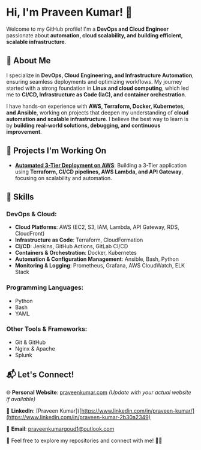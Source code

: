 # Hi, I'm Praveen Kumar! 👋

Welcome to my GitHub profile! I'm a **DevOps and Cloud Engineer** passionate about **automation, cloud scalability, and building efficient, scalable infrastructure**.

## 🌟 About Me  

I specialize in **DevOps, Cloud Engineering, and Infrastructure Automation**, ensuring seamless deployments and optimizing workflows. My journey started with a strong foundation in **Linux and cloud computing**, which led me to **CI/CD, Infrastructure as Code (IaC), and container orchestration**.

I have hands-on experience with **AWS, Terraform, Docker, Kubernetes, and Ansible**, working on projects that deepen my understanding of **cloud automation and scalable infrastructure**. I believe the best way to learn is by **building real-world solutions, debugging, and continuous improvement**.

## 🚀 Projects I'm Working On  

- **[Automated 3-Tier Deployment on AWS](https://github.com/PraveenKumar8919/Terraform-AWS-EKS)**: Building a 3-Tier application using **Terraform, CI/CD pipelines, AWS Lambda, and API Gateway**, focusing on scalability and automation.   

## 🔧 Skills  

### **DevOps & Cloud:**  
- **Cloud Platforms**: AWS (EC2, S3, IAM, Lambda, API Gateway, RDS, CloudFront)  
- **Infrastructure as Code**: Terraform, CloudFormation  
- **CI/CD**: Jenkins, GitHub Actions, GitLab CI/CD  
- **Containers & Orchestration**: Docker, Kubernetes  
- **Automation & Configuration Management**: Ansible, Bash, Python  
- **Monitoring & Logging**: Prometheus, Grafana, AWS CloudWatch, ELK Stack  

### **Programming Languages:**  
- Python  
- Bash  
- YAML  

### **Other Tools & Frameworks:**  
- Git & GitHub  
- Nginx & Apache  
- Splunk

## 📬 Let's Connect!  

🌐 **Personal Website**: [praveenkumar.com](https://www.praveenaws.online) *(Update with your actual website if available)*  

💼 **LinkedIn**: [Praveen Kumar]([https://www.linkedin.com/in/praveen-kumar/](https://www.linkedin.com/in/praveen-kumar-2b30a2349)  

📧 **Email**: [praveenkumargoud1@outlook.com](mailto:praveenkumargoud1@outlook.com)  

📌 Feel free to explore my repositories and connect with me! 🚀😊  

